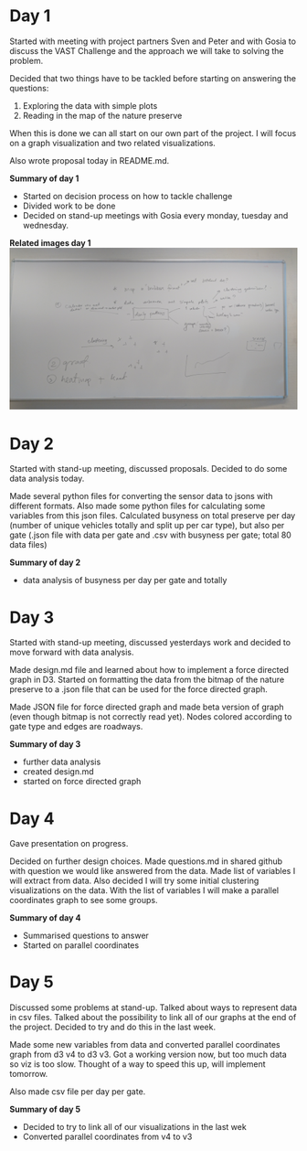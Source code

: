 # Day 1
Started with meeting with project partners Sven and Peter and with Gosia to discuss the VAST Challenge and the approach we will take to solving the problem. 

Decided that two things have to be tackled before starting on answering the questions:
1. Exploring the data with simple plots
2. Reading in the map of the nature preserve

When this is done we can all start on our own part of the project. I will focus on a graph visualization and two related visualizations.

Also wrote proposal today in README.md.

**Summary of day 1**
- Started on decision process on how to tackle challenge
- Divided work to be done
- Decided on stand-up meetings with Gosia every monday, tuesday and wednesday.

**Related images day 1**
![Decisions day 1](https://github.com/LauraRuis/VAST2017/blob/master/Process/decisions_day_1.jpg)

# Day 2
Started with stand-up meeting, discussed proposals. Decided to do some data analysis today.

Made several python files for converting the sensor data to jsons with different formats. Also made some python files for calculating some variables from this json files. Calculated busyness on total preserve per day (number of unique vehicles totally and split up per car type), but also per gate (.json file with data per gate and .csv with busyness per gate; total 80 data files)

**Summary of day 2**
- data analysis of busyness per day per gate and totally

# Day 3
Started with stand-up meeting, discussed yesterdays work and decided to move forward with data analysis.

Made design.md file and learned about how to implement a force directed graph in D3. Started on formatting the data from the bitmap of the nature preserve to a .json file that can be used for the force directed graph. 

Made JSON file for force directed graph and made beta version of graph (even though bitmap is not correctly read yet). Nodes colored according to gate type and edges are roadways.

**Summary of day 3**
- further data analysis
- created design.md
- started on force directed graph

# Day 4
Gave presentation on progress. 

Decided on further design choices. Made questions.md in shared github with question we would like answered from the data. Made list of variables I will extract from data. Also decided I will try some initial clustering visualizations on the data.
With the list of variables I will make a parallel coordinates graph to see some groups.

**Summary of day 4**
- Summarised questions to answer
- Started on parallel coordinates

# Day 5
Discussed some problems at stand-up. Talked about ways to represent data in csv files. Talked about the possibility to link all of our graphs at the end of the project. Decided to try and do this in the last week. 

Made some new variables from data and converted parallel coordinates graph from d3 v4 to d3 v3. Got a working version now, but too much data so viz is too slow. Thought of a way to speed this up, will implement tomorrow.

Also made csv file per day per gate.

**Summary of day 5**
- Decided to try to link all of our visualizations in the last wek
- Converted parallel coordinates from v4 to v3


